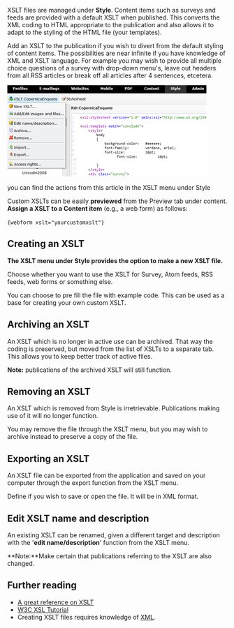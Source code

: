 XSLT files are managed under **Style**. Content items such as surveys
and feeds are provided with a default XSLT when published. This converts
the XML coding to HTML appropriate to the publication and also allows it
to adapt to the styling of the HTML file (your templates).

Add an XSLT to the publication if you wish to divert from the default
styling of content items. The possibilities are near infinite if you
have knowledge of XML and XSLT language. For example you may wish to
provide all multiple choice questions of a survey with drop-down menu's,
leave out headers from all RSS articles or break off all articles after
4 sentences, etcetera.

![XSLT section](../images/XSLTsection.png)

you can find the actions from this article in the XSLT menu under Style

Custom XSLTs can be easily **previewed** from the Preview tab under
content.
**Assign a XSLT to a Content item** (e.g., a web form) as follows:

`{webform xslt="yourcustomxslt"}`

Creating an XSLT
----------------

**The XSLT menu under Style provides the option to make a new XSLT
file.**

Choose whether you want to use the XSLT for Survey, Atom feeds, RSS
feeds, web forms or something else.

You can choose to pre fill the file with example code. This can be used
as a base for creating your own custom XSLT.

Archiving an XSLT
-----------------

An XSLT which is no longer in active use can be archived. That way the
coding is preserved, but moved from the list of XSLTs to a separate tab.
This allows you to keep better track of active files.

**Note:** publications of the archived XSLT will still function.

Removing an XSLT
----------------

An XSLT which is removed from Style is irretrievable. Publications
making use of it will no longer function.

You may remove the file through the XSLT menu, but you may wish to
archive instead to preserve a copy of the file.

Exporting an XSLT
-----------------

An XSLT file can be exported from the application and saved on your
computer through the export function from the XSLT menu.

Define if you wish to save or open the file. It will be in XML format.

Edit XSLT name and description
------------------------------

An existing XSLT can be renamed, given a different target and
description with the '**edit name/description**' function from the XSLT
menu.

**Note:**Make certain that publications referring to the XSLT are also
changed.

Further reading
---------------

-   [A great reference on
    XSLT](http://www.zvon.org/xxl/XSLTreference/Output/index.html)
-   [W3C XSL Tutorial](http://www.w3schools.com/xsl/)
-   Creating XSLT files requires knowledge of [XML](http://w3schools.com/xsl/default.asp).

